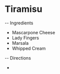 # Tiramisu

-- Ingredients

* Mascarpone Cheese
* Lady Fingers
* Marsala
* Whipped Cream

-- Directions

* 
